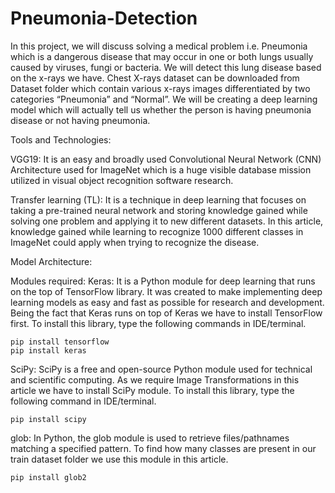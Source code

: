 # Pneumonia-Detection

In this project, we will discuss solving a medical problem i.e. Pneumonia which is a dangerous disease that may occur in one or both lungs usually caused by viruses, fungi or bacteria. We will detect this lung disease based on the x-rays we have. Chest X-rays dataset can be downloaded from Dataset folder which contain various x-rays images differentiated by two categories “Pneumonia” and “Normal”. We will be creating a deep learning model which will actually tell us whether the person is having pneumonia disease or not having pneumonia.

Tools and Technologies:

VGG19: It is an easy and broadly used Convolutional Neural Network (CNN) Architecture used for ImageNet which is a huge visible database mission utilized in visual object recognition software research.

Transfer learning (TL): It is a technique in deep learning that focuses on taking a pre-trained neural network and storing knowledge gained while solving one problem and applying it to new different datasets. In this article, knowledge gained while learning to recognize 1000 different classes in ImageNet could apply when trying to recognize the disease.

Model Architecture:

Modules required:
Keras: It is a Python module for deep learning that runs on the top of TensorFlow library. It was created to make implementing deep learning models as easy and fast as possible for research and development. Being the fact that Keras runs on top of Keras we have to install TensorFlow first. To install this library, type the following commands in IDE/terminal.

```
pip install tensorflow
pip install keras
```

SciPy: SciPy is a free and open-source Python module used for technical and scientific computing. As we require Image Transformations in this article we have to install SciPy module. To install this library, type the following command in IDE/terminal.

```
pip install scipy
```

glob: In Python, the glob module is used to retrieve files/pathnames matching a specified pattern. To find how many classes are present in our train dataset folder we use this module in this article.

```
pip install glob2
```

